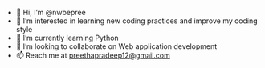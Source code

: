 - 👋 Hi, I’m @nwbepree
- 👀 I’m interested in learning new coding practices and improve my coding style
- 🌱 I’m currently learning Python
- 💞️ I’m looking to collaborate on Web application development
- 📫 Reach me at preethapradeep12@gmail.com

<!---
nwbepree/nwbepree is a ✨ special ✨ repository because its `README.md` (this file) appears on your GitHub profile.
You can click the Preview link to take a look at your changes.
--->
